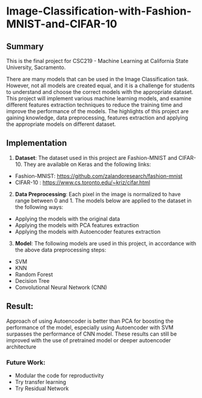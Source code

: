 # Image-Classification-with-Fashion-MNIST-and-CIFAR-10

## Summary

This is the final project for CSC219 - Machine Learning at California State University, Sacramento.

There are many models that can be used in the Image Classification task. However, not all models are created equal, and it is a challenge for students to understand and choose the correct models with the appropriate dataset. This project will implement various machine learning models, and examine different features extraction techniques to reduce the training time and improve
the performance of the models. The highlights of this project are gaining knowledge, data preprocessing, features extraction and applying the appropriate models on different dataset.

## Implementation
1. **Dataset**: The dataset used in this project are Fashion-MNIST and CIFAR-10. They are available on Keras and the following links:
  - Fashion-MNIST: https://github.com/zalandoresearch/fashion-mnist
  - CIFAR-10 : https://www.cs.toronto.edu/~kriz/cifar.html

2. **Data Preprocessing**: Each pixel in the image is normalized to have range between 0 and 1. The models below are applied to the dataset in the following ways:
  - Applying the models with the original data
  - Applying the models with PCA features extraction
  - Applying the models with Autoencoder features extraction

3. **Model**: The following models are used in this project, in accordance with the above data preprocessing steps:
  - SVM
  - KNN
  - Random Forest
  - Decision Tree
  - Convolutional Neural Network (CNN)

## Result:
Approach of using Autoencoder is better than PCA for boosting the performance of the model, especially using Autoencoder with SVM surpasses the performance of CNN model. These results can still be improved with the use of pretrained model or deeper autoencoder architecture

### Future Work:
- Modular the code for reproductivity
- Try transfer learning
- Try Residual Network
